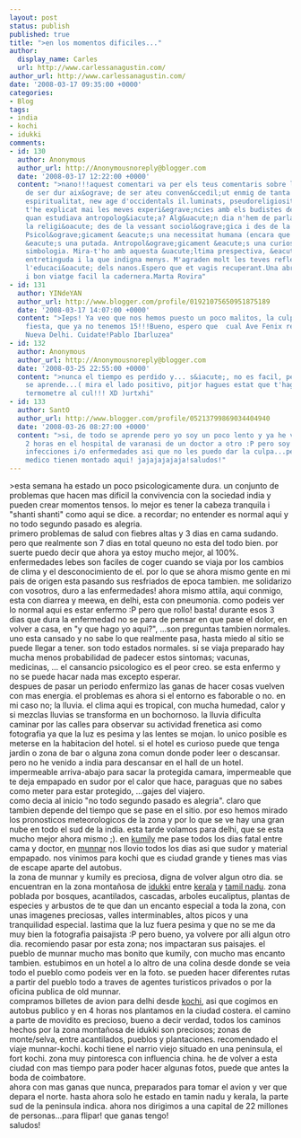 ```yaml
---
layout: post
status: publish
published: true
title: ">en los momentos dificiles..."
author:
  display_name: Carles
  url: http://www.carlessanagustin.com/
author_url: http://www.carlessanagustin.com/
date: '2008-03-17 09:35:00 +0000'
categories:
- Blog
tags:
- india
- kochi
- idukki
comments:
- id: 130
  author: Anonymous
  author_url: http://Anonymousnoreply@blogger.com
  date: '2008-03-17 12:22:00 +0000'
  content: ">nano!!!aquest comentari va per els teus comentaris sobre la religi&oacute;.ha
    de ser dur aix&ograve; de ser ateu conven&ccedil;ut enmig de tanta religiositat,
    espiritualitat, new age d'occidentals il.luminats, pseudoreligiositats, etc. No
    t'he explicat mai les meves experi&egrave;ncies amb els budistes de barcelona
    quan estudiava antropolog&iacute;a? Alg&uacute;n dia n'hem de parlar!!!!Pots veure
    la religi&oacute; des de la vessant sociol&ograve;gica i des de la psicol&ograve;gica.
    Psicol&ograve;gicament &eacute;s una necessitat humana (encara que no general)...sociol&ograve;gicament
    &eacute;s una putada. Antropol&ograve;gicament &eacute;s una curiositat de la
    simbologia. Mira-t'ho amb aquesta &uacute;ltima prespectiva, &eacute;s la m&eacute;s
    entretinguda i la que indigna menys. M'agraden molt les teves reflexions sobre
    l'educaci&oacute; dels nanos.Espero que et vagis recuperant.Una abra&ccedil;ada
    i bon viatge facil la cadernera.Marta Rovira"
- id: 131
  author: YINdeYAN
  author_url: http://www.blogger.com/profile/01921075650951875189
  date: '2008-03-17 14:07:00 +0000'
  content: ">Ieps! Ya veo que nos hemos puesto un poco malitos, la culpa es de la
    fiesta, que ya no tenemos 15!!!Bueno, espero que  cual Ave Fenix resucites en
    Nueva Delhi. Cuidate!Pablo Ibarluzea"
- id: 132
  author: Anonymous
  author_url: http://Anonymousnoreply@blogger.com
  date: '2008-03-25 22:55:00 +0000'
  content: ">nunca el tiempo es perdido y... s&iacute;, no es facil, pero de todo
    se aprende...( mira el lado positivo, pitjor hagues estat que t'hagues ficat el
    termometre al cul!!! XD )urtxhi"
- id: 133
  author: SantO
  author_url: http://www.blogger.com/profile/05213799869034404940
  date: '2008-03-26 08:27:00 +0000'
  content: ">si, de todo se aprende pero yo soy un poco lento y ya he vuelto a pasarme
    2 horas en el hospital de varanasi de un doctor a otro :P pero soy yo el que coge
    infecciones i/o enfermedades asi que no les puedo dar la culpa...pero vaya sistemazo
    medico tienen montado aqui! jajajajajaja!saludos!"
---
```

<p>><a href="http://nomadalagana.files.wordpress.com/2008/03/image03.jpg"><img src="http://nomadalagana.files.wordpress.com/2008/03/image03.jpg?w=300" alt="" border="0" /></a>esta semana  ha estado un poco psicologicamente dura. un conjunto de problemas que hacen mas dificil la convivencia con la sociedad india y pueden crear momentos tensos. lo mejor es tener la cabeza tranquila i "shanti shanti" como aqui se dice. a recordar; no entender es normal aqui y no todo segundo pasado es alegria.<br />primero problemas de salud con fiebres altas y 3 dias en cama sudando. pero que realmente son 7 dias en total queuno no esta del todo bien. por suerte puedo decir que ahora ya estoy mucho mejor, al 100%. enfermedades lebes son faciles de coger cuando se viaja por los cambios de clima y el desconocimiento de el. por lo que se ahora mismo gente en mi pais de origen esta pasando sus resfriados de epoca tambien. me solidarizo con vosotros, duro a las enfermedades! ahora mismo attila, aqui conmigo, esta con diarrea y meewa, en delhi, esta con pneumonia. como podeis ver lo normal aqui es estar enfermo :P pero que rollo! basta! durante esos 3 dias que dura la enfermedad no se para de pensar en que pase el dolor, en volver a casa, en "y que hago yo aqui?", ...son preguntas tambien normales. uno esta cansado y no sabe lo que realmente pasa, hasta miedo al sitio se puede llegar a tener. son todo estados normales. si se viaja preparado hay mucha menos probabilidad  de padecer estos sintomas; vacunas, medicinas, ... el cansancio psicologico es el peor creo. se esta enfermo y no se puede hacar nada mas excepto esperar.<br /><a href="http://nomadalagana.files.wordpress.com/2008/03/image02.jpg"><img src="http://nomadalagana.files.wordpress.com/2008/03/image02.jpg?w=300" alt="" border="0" /></a><br />despues de pasar un periodo enfermizo las ganas de hacer cosas vuelven con mas energia. el problemas es ahora si el entorno es faborable o no. en mi caso no; la lluvia. el clima aqui es tropical, con mucha humedad, calor y si mezclas lluvias se transforma en un bochornoso. la lluvia dificulta caminar por las calles para observar su actividad frenetica asi como fotografia ya que la luz es pesima y las lentes se mojan. lo unico posible es meterse en la habitacion del hotel. si el hotel es curioso puede que tenga jardin o zona de bar o alguna zona comun donde poder leer o descansar. pero no he venido a india para descansar en el hall de un hotel. impermeable arriva-abajo para sacar la protegida camara, impermeable que te deja empapado en sudor por el calor que hace, paraguas que no sabes como meter para estar protegido, ...gajes del viajero.<br />como decia al inicio "no todo segundo pasado es alegria". claro que tambien depende del tiempo que se pase en el sitio. por eso hemos mirado los pronosticos meteorologicos de la zona y por lo que se ve hay una gran nube en todo el sud de la india. esta tarde volamos para delhi, que se esta mucho mejor ahora mismo ;). en <a href="http://en.wikipedia.org/wiki/Kumily">kumily</a> me pase todos los dias fatal entre cama y doctor, en <a href="http://en.wikipedia.org/wiki/Munnar">munnar</a> nos llovio todos los dias asi que sudor y material empapado. nos vinimos para kochi que es ciudad grande y tienes mas vias de escape aparte del autobus.<br />la zona de munnar y kumily es preciosa, digna de volver algun otro dia. se encuentran en la zona monta&ntilde;osa de <a href="http://en.wikipedia.org/wiki/Idukki">idukki</a> entre <a href="http://en.wikipedia.org/wiki/Kerala">kerala</a> y <a href="http://en.wikipedia.org/wiki/Tamil_nadu">tamil nadu</a>. zona poblada por bosques, acantilados, cascadas, arboles eucaliptus, plantas de especies y arbustos de te que dan un encanto especial a toda la zona, con unas imagenes preciosas, valles interminables, altos picos y una tranquilidad especial. lastima que la luz fuera pesima y que no se me da muy bien la fotografia paisajista :P pero bueno, ya volvere por alli algun otro dia. recomiendo pasar por esta zona; nos impactaran sus paisajes. el pueblo de munnar mucho mas bonito que kumily, con mucho mas encanto tambien. estubimos en un hotel a lo altro de una colina desde donde se veia todo el pueblo como podeis ver en la foto. se pueden hacer diferentes rutas a partir del pueblo todo a traves de agentes turisticos privados o por la oficina publica de old munnar.<br /><a href="/images/posts/img_54622.jpg"><img src="/images/posts/img_54622.jpg?w=300" alt="" border="0" /></a>compramos billetes de avion para delhi desde <a href="http://en.wikipedia.org/wiki/Kochi%2C_India">kochi</a>, asi que cogimos en autobus publico y en 4 horas nos plantamos en la ciudad costera. el camino a parte de movidito es precioso, bueno a decir verdad, todos los caminos hechos por la zona monta&ntilde;osa de idukki son preciosos; zonas de monte/selva, entre acantilados, pueblos y plantaciones. recomendado el viaje munnar-kochi. kochi tiene el narrio viejo situado en una peninsula, el fort kochi. zona muy pintoresca con influencia china. he de volver a esta ciudad con mas tiempo para poder hacer algunas fotos, puede que antes la boda de coimbatore.<br />ahora con mas ganas que nunca, preparados para tomar el avion y ver que depara el norte. hasta ahora solo he estado en tamin nadu y kerala, la parte sud de la peninsula indica. ahora nos dirigimos a una capital de 22 millones de personas...para flipar! que ganas tengo!<br />saludos!</p>
